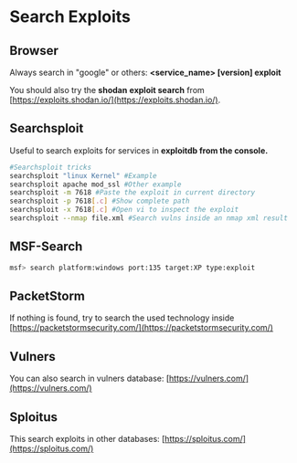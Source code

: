 # Search Exploits

## Browser

Always search in "google" or others: **&lt;service\_name&gt; \[version\] exploit**

You should also try the **shodan** **exploit search** from [https://exploits.shodan.io/](https://exploits.shodan.io/).

## Searchsploit

Useful to search exploits for services in **exploitdb from the console.**

```bash
#Searchsploit tricks
searchsploit "linux Kernel" #Example
searchsploit apache mod_ssl #Other example
searchsploit -m 7618 #Paste the exploit in current directory
searchsploit -p 7618[.c] #Show complete path
searchsploit -x 7618[.c] #Open vi to inspect the exploit
searchsploit --nmap file.xml #Search vulns inside an nmap xml result
```

## MSF-Search

```bash
msf> search platform:windows port:135 target:XP type:exploit
```

## PacketStorm

If nothing is found, try to search the used technology inside [https://packetstormsecurity.com/](https://packetstormsecurity.com/)

## Vulners

You can also search in vulners database: [https://vulners.com/](https://vulners.com/)

## Sploitus

This search exploits in other databases: [https://sploitus.com/](https://sploitus.com/)

